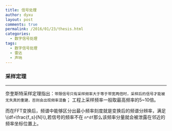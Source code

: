 ```yaml
---
title: 信号处理
author: dyxu
layout: post
comments: true
permalink: /2016/01/23/thesis.html
categories:
  - 数字信号处理
tags:
  - 数字信号处理
  - 雷达
  - 声呐
---
```


### 采样定理

-----------------------------------

奈奎斯特采样定理指出：`带限信号只有采样频率大于等于带宽两倍时，采样后的信号才能被无失真的重建，否则会出现频率混叠`；
工程上采样频率一般取最高频率的5~10倍。

而在FFT变换后，频谱中能够区分出最小频率刻度就是变换后的频谱分辨率，满足\\(df=\frac{f_s}{N}\\),若信号的频率不在
`n*df`那么该频率分量就会被泄露在邻近的频率坐标位置上。